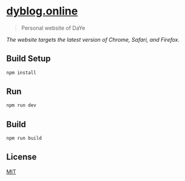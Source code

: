 # [dyblog.online](https://dyblog.online)

> Personal website of DaYe

*The website targets the latest version of Chrome, Safari, and Firefox.*

## Build Setup
``` bash
npm install
```
## Run
``` bash
npm run dev
```

## Build
``` bash
npm run build
```

## License
[MIT](https://opensource.org/licenses/MIT)